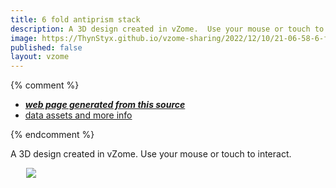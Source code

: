 ```yaml
---
title: 6 fold antiprism stack
description: A 3D design created in vZome.  Use your mouse or touch to interact.
image: https://ThynStyx.github.io/vzome-sharing/2022/12/10/21-06-58-6-fold-antiprism-stack/6-fold-antiprism-stack.png
published: false
layout: vzome
---
```


{% comment %}
 - [***web page generated from this source***](<https://ThynStyx.github.io/vzome-sharing/2022/12/10/6-fold-antiprism-stack-21-06-58.html>)
 - [data assets and more info](<https://github.com/ThynStyx/vzome-sharing/tree/main/2022/12/10/21-06-58-6-fold-antiprism-stack/>)
 
{% endcomment %}

A 3D design created in vZome.  Use your mouse or touch to interact.

<vzome-viewer style="width: 87%; height: 60vh; margin: 5%"
       src="https://ThynStyx.github.io/vzome-sharing/2022/12/10/21-06-58-6-fold-antiprism-stack/6-fold-antiprism-stack.vZome" >
  <img src="https://ThynStyx.github.io/vzome-sharing/2022/12/10/21-06-58-6-fold-antiprism-stack/6-fold-antiprism-stack.png" />
</vzome-viewer>